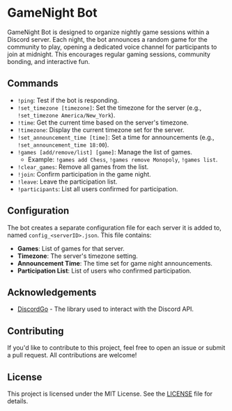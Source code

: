
# GameNight Bot

GameNight Bot is designed to organize nightly game sessions within a Discord server. Each night, the bot announces a random game for the community to play, opening a dedicated voice channel for participants to join at midnight. This encourages regular gaming sessions, community bonding, and interactive fun.

## Commands

- `!ping`: Test if the bot is responding.
- `!set_timezone [timezone]`: Set the timezone for the server (e.g., `!set_timezone America/New_York`).
- `!time`: Get the current time based on the server's timezone.
- `!timezone`: Display the current timezone set for the server.
- `!set_announcement_time [time]`: Set a time for announcements (e.g., `!set_announcement_time 18:00`).
- `!games [add/remove/list] [game]`: Manage the list of games.
  - Example: `!games add Chess`, `!games remove Monopoly`, `!games list`.
- `!clear_games`: Remove all games from the list.
- `!join`: Confirm participation in the game night.
- `!leave`: Leave the participation list.
- `!participants`: List all users confirmed for participation.

## Configuration

The bot creates a separate configuration file for each server it is added to, named `config_<serverID>.json`. This file contains:

- **Games**: List of games for that server.
- **Timezone**: The server's timezone setting.
- **Announcement Time**: The time set for game night announcements.
- **Participation List**: List of users who confirmed participation.

## Acknowledgements

- [DiscordGo](https://github.com/bwmarrin/discordgo) - The library used to interact with the Discord API.

## Contributing

If you'd like to contribute to this project, feel free to open an issue or submit a pull request. All contributions are welcome!

## License

This project is licensed under the MIT License. See the [LICENSE](LICENSE) file for details.
